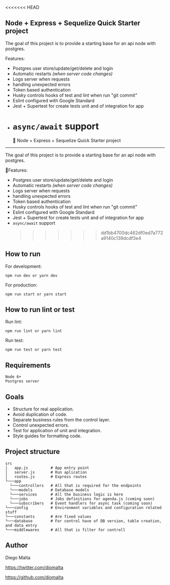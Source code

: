 <<<<<<< HEAD

## Node + Express + Sequelize Quick Starter project

The goal of this project is to provide a starting base for an api node with postgres.

Features:

- Postgres user store/update/get/delete and login
- Automatic restarts _(when server code changes)_
- Logs server when requests
- handling unexpected errors
- Token based authentication
- Husky controls hooks of test and lint when run "git commit"
- Eslint configured with Google Standard
- Jest + Supertest for create tests unit and of integration for app
- # `async/await` support
  🔰 Node + Express + Sequelize Quick Starter project

---

The goal of this project is to provide a starting base for an api node with postgres.

📰Features:

- Postgres user store/update/get/delete and login
- Automatic restarts _(when server code changes)_
- Logs server when requests
- handling unexpected errors
- Token based authentication
- Husky controls hooks of test and lint when run "git commit"
- Eslint configured with Google Standard
- Jest + Supertest for create tests unit and of integration for app
- `async/await` support
  > > > > > > > dd1bb4700dc462df0ed7a772a9140c139dcdf3e4

## How to run

For development:

    npm run dev or yarn dev

For production:

    npm run start or yarn start

## How to run lint or test

Run lint:

    npm run lint or yarn lint

Run test:

    npm run test or yarn test

## Requirements

    Node 6+
    Postgres server

## Goals

- Structure for real application.
- Avoid duplication of code.
- Separate business rules from the control layer.
- Control unexpected errors.
- Test for application of unit and integration.
- Style guides for formatting code.

## Project structure

```
src
│   app.js          # App entry point
│   server.js       # Run aplication
│   routes.js       # Express routes
└───app
  └───controllers   # All that is required for the endpoints
  └───models        # Database models
  └───services      # All the business logic is here
  └───jobs          # Jobs definitions for agenda.js (coming soon)
  └───subscribers   # Event handlers for async task (coming soon)
└───config          # Environment variables and configuration related stuff
└───constants       # Are fixed values
└───database        # For control have of DB version, table creation, and data entry
└───middlewares     # All that is filter for controll
```

## Author

Diego Malta

<https://twitter.com/diomalta>

<https://github.com/diomalta>
